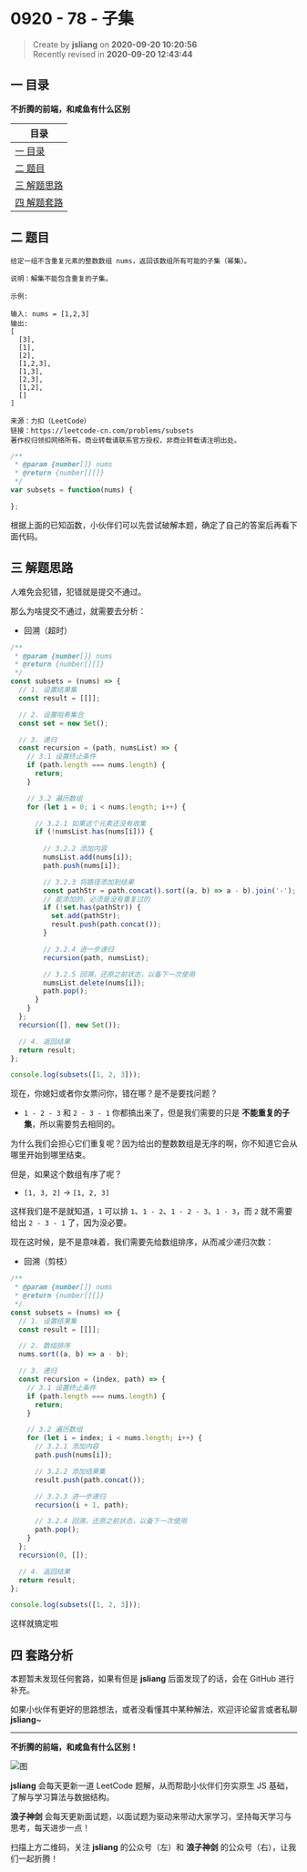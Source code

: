 0920 - 78 - 子集
===

> Create by **jsliang** on **2020-09-20 10:20:56**  
> Recently revised in **2020-09-20 12:43:44**

## 一 目录

**不折腾的前端，和咸鱼有什么区别**

| 目录 |
| --- |
| [一 目录](#chapter-one) |
| [二 题目](#chapter-two) |
| [三 解题思路](#chapter-three) |
| [四 解题套路](#chapter-four) |

## 二 题目



```
给定一组不含重复元素的整数数组 nums，返回该数组所有可能的子集（幂集）。

说明：解集不能包含重复的子集。

示例:

输入: nums = [1,2,3]
输出:
[
  [3],
  [1],
  [2],
  [1,2,3],
  [1,3],
  [2,3],
  [1,2],
  []
]

来源：力扣（LeetCode）
链接：https://leetcode-cn.com/problems/subsets
著作权归领扣网络所有。商业转载请联系官方授权，非商业转载请注明出处。
```

```js
/**
 * @param {number[]} nums
 * @return {number[][]}
 */
var subsets = function(nums) {

};
```

根据上面的已知函数，小伙伴们可以先尝试破解本题，确定了自己的答案后再看下面代码。

## 三 解题思路



人难免会犯错，犯错就是提交不通过。

那么为啥提交不通过，就需要去分析：

* 回溯（超时）

```js
/**
 * @param {number[]} nums
 * @return {number[][]}
 */
const subsets = (nums) => {
  // 1. 设置结果集
  const result = [[]];

  // 2. 设置哈希集合
  const set = new Set();

  // 3. 递归
  const recursion = (path, numsList) => {
    // 3.1 设置终止条件
    if (path.length === nums.length) {
      return;
    }

    // 3.2 遍历数组
    for (let i = 0; i < nums.length; i++) {

      // 3.2.1 如果这个元素还没有收集
      if (!numsList.has(nums[i])) {
        
        // 3.2.2 添加内容
        numsList.add(nums[i]);
        path.push(nums[i]);

        // 3.2.3 将路径添加到结果
        const pathStr = path.concat().sort((a, b) => a - b).join('-');
        // 能添加的，必须是没有重复过的
        if (!set.has(pathStr)) {
          set.add(pathStr);
          result.push(path.concat());
        }

        // 3.2.4 进一步递归
        recursion(path, numsList);

        // 3.2.5 回溯，还原之前状态，以备下一次使用
        numsList.delete(nums[i]);
        path.pop();
      }
    }
  };
  recursion([], new Set());

  // 4. 返回结果
  return result;
};

console.log(subsets([1, 2, 3]));
```

现在，你媳妇或者你女票问你，错在哪？是不是要找问题？

* `1 - 2 - 3` 和 `2 - 3 - 1` 你都搞出来了，但是我们需要的只是 **不能重复的子集**，所以需要剪去相同的。

为什么我们会担心它们重复呢？因为给出的整数数组是无序的啊，你不知道它会从哪里开始到哪里结束。

但是，如果这个数组有序了呢？

* `[1, 3, 2]` -> `[1, 2, 3]`

这样我们是不是就知道，`1` 可以排 `1`、`1 - 2`、`1 - 2 - 3`、`1 - 3`，而 `2` 就不需要给出 `2 - 3 - 1` 了，因为没必要。

现在这时候，是不是意味着，我们需要先给数组排序，从而减少递归次数：

* 回溯（剪枝）

```js
/**
 * @param {number[]} nums
 * @return {number[][]}
 */
const subsets = (nums) => {
  // 1. 设置结果集
  const result = [[]];

  // 2. 数组排序
  nums.sort((a, b) => a - b);

  // 3. 递归
  const recursion = (index, path) => {
    // 3.1 设置终止条件
    if (path.length === nums.length) {
      return;
    }

    // 3.2 遍历数组
    for (let i = index; i < nums.length; i++) {
      // 3.2.1 添加内容
      path.push(nums[i]);

      // 3.2.2 添加结果集
      result.push(path.concat());

      // 3.2.3 进一步递归
      recursion(i + 1, path);

      // 3.2.4 回溯，还原之前状态，以备下一次使用
      path.pop();
    }
  };
  recursion(0, []);

  // 4. 返回结果
  return result;
};

console.log(subsets([1, 2, 3]));
```

这样就搞定啦

## 四 套路分析



本题暂未发现任何套路，如果有但是 **jsliang** 后面发现了的话，会在 GitHub 进行补充。

如果小伙伴有更好的思路想法，或者没看懂其中某种解法，欢迎评论留言或者私聊 **jsliang**~

---

**不折腾的前端，和咸鱼有什么区别！**

![图](https://github.com/LiangJunrong/document-library/blob/master/public-repertory/img/z-index-small.png?raw=true)

**jsliang** 会每天更新一道 LeetCode 题解，从而帮助小伙伴们夯实原生 JS 基础，了解与学习算法与数据结构。

**浪子神剑** 会每天更新面试题，以面试题为驱动来带动大家学习，坚持每天学习与思考，每天进步一点！

扫描上方二维码，关注 **jsliang** 的公众号（左）和 **浪子神剑** 的公众号（右），让我们一起折腾！

